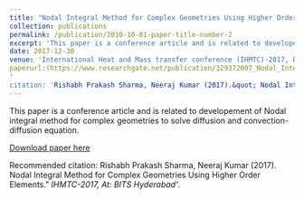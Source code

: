 ```yaml
---
title: "Nodal Integral Method for Complex Geometries Using Higher Order Elements"
collection: publications
permalink: /publication/2010-10-01-paper-title-number-2
excerpt: 'This paper is a conference article and is related to developement of Nodal integral method for complex geometries to solve diffusion and convection-diffusion equation.'
date: 2017-12-30
venue: 'International Heat and Mass transfer conference (IHMTC)-2017, BITS Hyderabad'
paperurl:(https://www.researchgate.net/publication/329372007_Nodal_Integral_Method_for_Complex_Geometries_Using_Higher_Order_Elements)
'
citation: 'Rishabh Prakash Sharma, Neeraj Kumar (2017).&quot; Nodal Integral Method for Complex Geometries Using Higher Order Elements.&quot; <i>IHMTC-2017, At: BITS Hyderabad</i>. 1(2).'
---
```

This paper is a conference article and is related to developement of Nodal integral method for complex geometries to solve diffusion and convection-diffusion equation.

[Download paper here](https://www.researchgate.net/publication/329372007_Nodal_Integral_Method_for_Complex_Geometries_Using_Higher_Order_Elements)

Recommended citation: Rishabh Prakash Sharma, Neeraj Kumar (2017). Nodal Integral Method for Complex Geometries Using Higher Order Elements." <i>IHMTC-2017, At: BITS Hyderabad'</i>.
